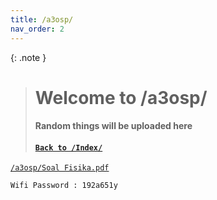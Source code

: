 ```yaml
---
title: /a3osp/
nav_order: 2
---
```


{: .note }
> # Welcome to /a3osp/
> #### Random things will be uploaded here
> #### [```Back to /Index/```](https://unofficialmipa3.github.io/a3osp.html)

[```/a3osp/Soal Fisika.pdf```](https://unofficialmipa3.github.io)

```Wifi Password : 192a651y```
